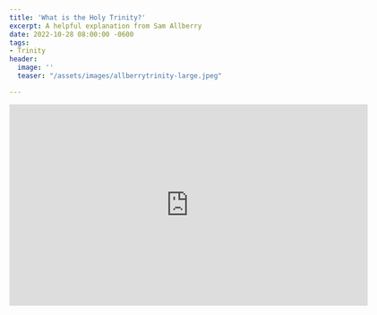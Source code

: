 ```yaml
---
title: 'What is the Holy Trinity?'
excerpt: A helpful explanation from Sam Allberry
date: 2022-10-28 08:00:00 -0600
tags:
- Trinity
header:
  image: ''
  teaser: "/assets/images/allberrytrinity-large.jpeg"

---
```

<iframe src="https://player.vimeo.com/video/414892764?h=8aea6eba5b" width="640" height="360" frameborder="0" allow="autoplay; fullscreen; picture-in-picture" allowfullscreen></iframe>
